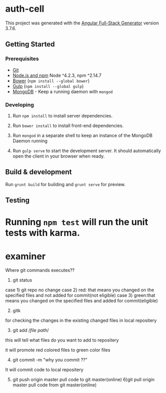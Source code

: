 
# auth-cell

This project was generated with the [Angular Full-Stack Generator](https://github.com/DaftMonk/generator-angular-fullstack) version 3.7.6.

## Getting Started

### Prerequisites

- [Git](https://git-scm.com/)
- [Node.js and npm](nodejs.org) Node ^4.2.3, npm ^2.14.7
- [Bower](bower.io) (`npm install --global bower`)
- [Gulp](http://gulpjs.com/) (`npm install --global gulp`)
- [MongoDB](https://www.mongodb.org/) - Keep a running daemon with `mongod`

### Developing

1. Run `npm install` to install server dependencies.

2. Run `bower install` to install front-end dependencies.

3. Run `mongod` in a separate shell to keep an instance of the MongoDB Daemon running

4. Run `gulp serve` to start the development server. It should automatically open the client in your browser when ready.

## Build & development

Run `grunt build` for building and `grunt serve` for preview.

## Testing

Running `npm test` will run the unit tests with karma.
=======
# examiner


Where git commands executes??


1) git status

case 1)
 git repo no change
case 2)
red: that means you changed on the specified files and not added for commit(not eligible)
case 3)
green:that means you changed on the specified files and added for commit(eligible)


2)  gitk

for checking the changes in the existing changed files in local repositery

3)   git add /*file path*/

this will tell what files do you want to add to repositery

it will promote red colored files to green color files

4) git commit -m "why you commit ??"

It will commit code to local repositery

5) git push origin master
	pull code to git master(online)
6)git pull origin master
	pull code from git master(online)